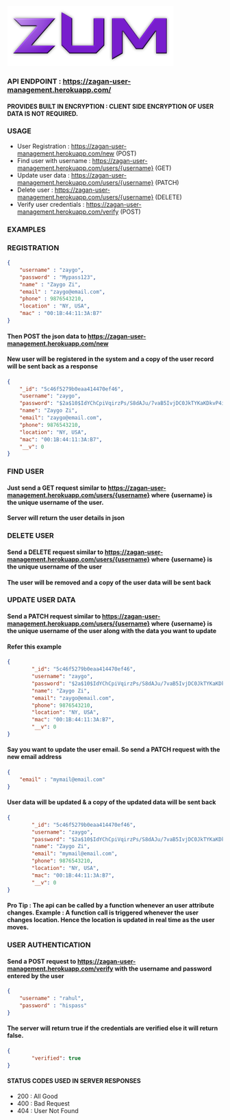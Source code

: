 &nbsp;&nbsp;&nbsp;&nbsp;&nbsp;&nbsp;&nbsp;&nbsp;&nbsp;&nbsp;&nbsp;&nbsp;&nbsp;&nbsp;&nbsp;&nbsp;&nbsp;&nbsp;&nbsp;&nbsp;&nbsp;&nbsp;&nbsp;&nbsp;&nbsp;&nbsp;&nbsp;&nbsp;&nbsp;&nbsp;&nbsp;&nbsp;&nbsp;&nbsp;&nbsp;&nbsp;&nbsp;&nbsp;&nbsp;&nbsp;&nbsp;&nbsp;&nbsp;&nbsp;&nbsp;&nbsp;&nbsp;&nbsp;&nbsp;&nbsp;&nbsp;&nbsp;&nbsp;&nbsp;![Logo](https://github.com/lazla/zagan-user-management/blob/master/public/zum.png)

### API ENDPOINT : https://zagan-user-management.herokuapp.com/

#### PROVIDES BUILT IN ENCRYPTION : CLIENT SIDE ENCRYPTION OF USER DATA IS NOT REQUIRED. 

### USAGE
* User Registration : https://zagan-user-management.herokuapp.com/new (POST)
* Find user with username : https://zagan-user-management.herokuapp.com/users/{username} (GET)
* Update user data : https://zagan-user-management.herokuapp.com/users/{username} (PATCH)
* Delete user : https://zagan-user-management.herokuapp.com/users/{username} (DELETE)
* Verify user credentials : https://zagan-user-management.herokuapp.com/verify (POST)

### EXAMPLES

### REGISTRATION
```json
{
	"username" : "zaygo",
	"password" : "Mypass123",
	"name" : "Zaygo Zi",
	"email" : "zaygo@email.com",
	"phone" : 9876543210,
	"location" : "NY, USA",
	"mac" : "00:1B:44:11:3A:B7"
}
```
#### Then POST the json data to https://zagan-user-management.herokuapp.com/new
#### New user will be registered in the system and a copy of the user record will be sent back as a response
```json
{
    "_id": "5c46f5279b0eaa414470ef46",
    "username": "zaygo",
    "password": "$2a$10$IdYChCpiVqirzPs/S8dAJu/7vaB5IvjDC0JkTYKaKDkvP4ipXsULS",
    "name": "Zaygo Zi",
    "email": "zaygo@email.com",
    "phone": 9876543210,
    "location": "NY, USA",
    "mac": "00:1B:44:11:3A:B7",
    "__v": 0
}
```

### FIND USER
#### Just send a GET request similar to https://zagan-user-management.herokuapp.com/users/{username} where {username} is the unique username of the user.
#### Server will return the user details in json

### DELETE USER
#### Send a DELETE request similar to https://zagan-user-management.herokuapp.com/users/{username} where {username} is the unique username of the user
#### The user will be removed and a copy of the user data will be sent back

### UPDATE USER DATA
#### Send a PATCH request similar to https://zagan-user-management.herokuapp.com/users/{username} where {username} is the unique username of the user along with the data you want to update
#### Refer this example
```json
{
    	"_id": "5c46f5279b0eaa414470ef46",
    	"username": "zaygo",
    	"password": "$2a$10$IdYChCpiVqirzPs/S8dAJu/7vaB5IvjDC0JkTYKaKDkvP4ipXsULS",
    	"name": "Zaygo Zi",
    	"email": "zaygo@email.com",
    	"phone": 9876543210,
    	"location": "NY, USA",
    	"mac": "00:1B:44:11:3A:B7",
    	"__v": 0
}
```
#### Say you want to update the user email. So send a PATCH request with the new email address
```json
{
	"email" : "mymail@email.com"
}
```
#### User data will be updated & a copy of the updated data will be sent back
```json
{
    	"_id": "5c46f5279b0eaa414470ef46",
    	"username": "zaygo",
    	"password": "$2a$10$IdYChCpiVqirzPs/S8dAJu/7vaB5IvjDC0JkTYKaKDkvP4ipXsULS",
    	"name": "Zaygo Zi",
    	"email": "mymail@email.com",
    	"phone": 9876543210,
    	"location": "NY, USA",
    	"mac": "00:1B:44:11:3A:B7",
    	"__v": 0
}
```
#### Pro Tip : The api can be called by a function whenever an user attribute changes. Example : A function call is triggered whenever the user changes location. Hence the location is updated in real time as the user moves.

### USER AUTHENTICATION
#### Send a POST request to https://zagan-user-management.herokuapp.com/verify with the username and password entered by the user
```json
{
	"username" : "rahul",
	"password" : "hispass"
}
```
#### The server will return true if the credentials are verified else it will return false.
```json
{
    	"verified": true
}
```

#### STATUS CODES USED IN SERVER RESPONSES
* 200 : All Good
* 400 : Bad Request
* 404 : User Not Found
